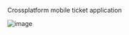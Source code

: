 Crossplatform mobile ticket application

![image](https://github.com/user-attachments/assets/00c66ce6-7b80-4cf2-85e2-4b699e4dcec9)
